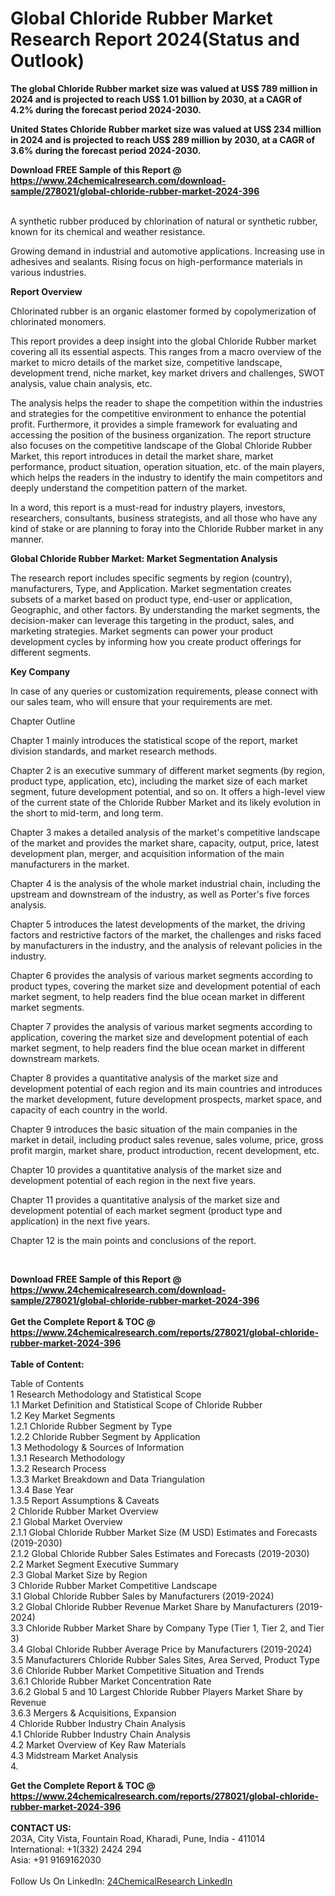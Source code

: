 <h1>Global Chloride Rubber Market Research Report 2024(Status and Outlook)</h1><p><strong>The global Chloride Rubber market size was valued at US$ 789 million in 2024 and is projected to reach US$ 1.01 billion by 2030, at a CAGR of 4.2% during the forecast period 2024-2030.</strong></p><p>
</p><p><strong>United States Chloride Rubber market size was valued at US$ 234 million in 2024 and is projected to reach US$ 289 million by 2030, at a CAGR of 3.6% during the forecast period 2024-2030.</strong></p><div><b>Download FREE Sample of this Report @ 
            <a href="https://www.24chemicalresearch.com/download-sample/278021/global-chloride-rubber-market-2024-396">
            https://www.24chemicalresearch.com/download-sample/278021/global-chloride-rubber-market-2024-396</a></b></div><br><p>
</p><p>
A synthetic rubber produced by chlorination of natural or synthetic rubber, known for its chemical and weather resistance.</p><p>
</p><p>
Growing demand in industrial and automotive applications. Increasing use in adhesives and sealants. Rising focus on high-performance materials in various industries.</p><p>
</p><p>
</p><p>
<strong>Report Overview</strong></p><p>
Chlorinated rubber is an organic elastomer formed by copolymerization of chlorinated monomers.</p><p>
This report provides a deep insight into the global Chloride Rubber market covering all its essential aspects. This ranges from a macro overview of the market to micro details of the market size, competitive landscape, development trend, niche market, key market drivers and challenges, SWOT analysis, value chain analysis, etc.</p><p>
The analysis helps the reader to shape the competition within the industries and strategies for the competitive environment to enhance the potential profit. Furthermore, it provides a simple framework for evaluating and accessing the position of the business organization. The report structure also focuses on the competitive landscape of the Global Chloride Rubber Market, this report introduces in detail the market share, market performance, product situation, operation situation, etc. of the main players, which helps the readers in the industry to identify the main competitors and deeply understand the competition pattern of the market.</p><p>
In a word, this report is a must-read for industry players, investors, researchers, consultants, business strategists, and all those who have any kind of stake or are planning to foray into the Chloride Rubber market in any manner.</p><p>
<strong>Global Chloride Rubber Market: Market Segmentation Analysis</strong></p><p>
The research report includes specific segments by region (country), manufacturers, Type, and Application. Market segmentation creates subsets of a market based on product type, end-user or application, Geographic, and other factors. By understanding the market segments, the decision-maker can leverage this targeting in the product, sales, and marketing strategies. Market segments can power your product development cycles by informing how you create product offerings for different segments.</p><p>
<strong>Key Company</strong></p><p>
</p><p>
</p><p>
</p><p>
</p><p>
</p><p>
</p><p>
In case of any queries or customization requirements, please connect with our sales team, who will ensure that your requirements are met.</p><p>
Chapter Outline</p><p>
Chapter 1 mainly introduces the statistical scope of the report, market division standards, and market research methods.</p><p>
</p><p>
Chapter 2 is an executive summary of different market segments (by region, product type, application, etc), including the market size of each market segment, future development potential, and so on. It offers a high-level view of the current state of the Chloride Rubber Market and its likely evolution in the short to mid-term, and long term.</p><p>
</p><p>
Chapter 3 makes a detailed analysis of the market's competitive landscape of the market and provides the market share, capacity, output, price, latest development plan, merger, and acquisition information of the main manufacturers in the market.</p><p>
</p><p>
Chapter 4 is the analysis of the whole market industrial chain, including the upstream and downstream of the industry, as well as Porter's five forces analysis.</p><p>
</p><p>
Chapter 5 introduces the latest developments of the market, the driving factors and restrictive factors of the market, the challenges and risks faced by manufacturers in the industry, and the analysis of relevant policies in the industry.</p><p>
</p><p>
Chapter 6 provides the analysis of various market segments according to product types, covering the market size and development potential of each market segment, to help readers find the blue ocean market in different market segments.</p><p>
</p><p>
Chapter 7 provides the analysis of various market segments according to application, covering the market size and development potential of each market segment, to help readers find the blue ocean market in different downstream markets.</p><p>
</p><p>
Chapter 8 provides a quantitative analysis of the market size and development potential of each region and its main countries and introduces the market development, future development prospects, market space, and capacity of each country in the world.</p><p>
</p><p>
Chapter 9 introduces the basic situation of the main companies in the market in detail, including product sales revenue, sales volume, price, gross profit margin, market share, product introduction, recent development, etc.</p><p>
</p><p>
Chapter 10 provides a quantitative analysis of the market size and development potential of each region in the next five years.</p><p>
</p><p>
Chapter 11 provides a quantitative analysis of the market size and development potential of each market segment (product type and application) in the next five years.</p><p>
</p><p>
Chapter 12 is the main points and conclusions of the report.</p><p>
 </p><div><b>Download FREE Sample of this Report @ 
            <a href="https://www.24chemicalresearch.com/download-sample/278021/global-chloride-rubber-market-2024-396">
            https://www.24chemicalresearch.com/download-sample/278021/global-chloride-rubber-market-2024-396</a></b></div><br><div><b>Get the Complete Report & TOC @ 
            <a href="https://www.24chemicalresearch.com/reports/278021/global-chloride-rubber-market-2024-396">
            https://www.24chemicalresearch.com/reports/278021/global-chloride-rubber-market-2024-396</a></b></div><br>
            <b>Table of Content:</b><p>Table of Contents<br />
1 Research Methodology and Statistical Scope<br />
1.1 Market Definition and Statistical Scope of Chloride Rubber<br />
1.2 Key Market Segments<br />
1.2.1 Chloride Rubber Segment by Type<br />
1.2.2 Chloride Rubber Segment by Application<br />
1.3 Methodology & Sources of Information<br />
1.3.1 Research Methodology<br />
1.3.2 Research Process<br />
1.3.3 Market Breakdown and Data Triangulation<br />
1.3.4 Base Year<br />
1.3.5 Report Assumptions & Caveats<br />
2 Chloride Rubber Market Overview<br />
2.1 Global Market Overview<br />
2.1.1 Global Chloride Rubber Market Size (M USD) Estimates and Forecasts (2019-2030)<br />
2.1.2 Global Chloride Rubber Sales Estimates and Forecasts (2019-2030)<br />
2.2 Market Segment Executive Summary<br />
2.3 Global Market Size by Region<br />
3 Chloride Rubber Market Competitive Landscape<br />
3.1 Global Chloride Rubber Sales by Manufacturers (2019-2024)<br />
3.2 Global Chloride Rubber Revenue Market Share by Manufacturers (2019-2024)<br />
3.3 Chloride Rubber Market Share by Company Type (Tier 1, Tier 2, and Tier 3)<br />
3.4 Global Chloride Rubber Average Price by Manufacturers (2019-2024)<br />
3.5 Manufacturers Chloride Rubber Sales Sites, Area Served, Product Type<br />
3.6 Chloride Rubber Market Competitive Situation and Trends<br />
3.6.1 Chloride Rubber Market Concentration Rate<br />
3.6.2 Global 5 and 10 Largest Chloride Rubber Players Market Share by Revenue<br />
3.6.3 Mergers & Acquisitions, Expansion<br />
4 Chloride Rubber Industry Chain Analysis<br />
4.1 Chloride Rubber Industry Chain Analysis<br />
4.2 Market Overview of Key Raw Materials<br />
4.3 Midstream Market Analysis<br />
4.</p><div><b>Get the Complete Report & TOC @ 
            <a href="https://www.24chemicalresearch.com/reports/278021/global-chloride-rubber-market-2024-396">
            https://www.24chemicalresearch.com/reports/278021/global-chloride-rubber-market-2024-396</a></b></div><br><b>CONTACT US:</b><br>
            203A, City Vista, Fountain Road, Kharadi, Pune, India - 411014<br>
            International: +1(332) 2424 294<br>
            Asia: +91 9169162030 <br><br>
            Follow Us On LinkedIn: <a href="https://www.linkedin.com/company/24chemicalresearch/">24ChemicalResearch LinkedIn</a>